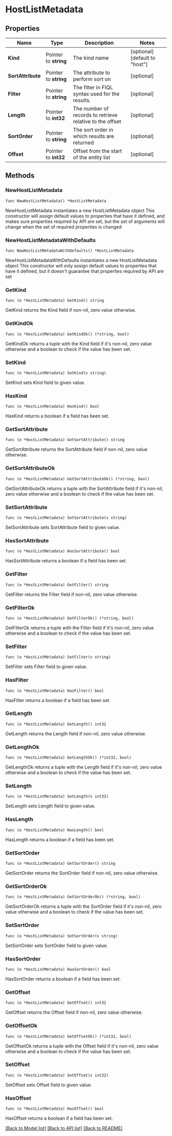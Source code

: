 # HostListMetadata

## Properties

Name | Type | Description | Notes
------------ | ------------- | ------------- | -------------
**Kind** | Pointer to **string** | The kind name | [optional] [default to "host"]
**SortAttribute** | Pointer to **string** | The attribute to perform sort on | [optional] 
**Filter** | Pointer to **string** | The filter in FIQL syntax used for the results. | [optional] 
**Length** | Pointer to **int32** | The number of records to retrieve relative to the offset | [optional] 
**SortOrder** | Pointer to **string** | The sort order in which results are returned | [optional] 
**Offset** | Pointer to **int32** | Offset from the start of the entity list | [optional] 

## Methods

### NewHostListMetadata

`func NewHostListMetadata() *HostListMetadata`

NewHostListMetadata instantiates a new HostListMetadata object
This constructor will assign default values to properties that have it defined,
and makes sure properties required by API are set, but the set of arguments
will change when the set of required properties is changed

### NewHostListMetadataWithDefaults

`func NewHostListMetadataWithDefaults() *HostListMetadata`

NewHostListMetadataWithDefaults instantiates a new HostListMetadata object
This constructor will only assign default values to properties that have it defined,
but it doesn't guarantee that properties required by API are set

### GetKind

`func (o *HostListMetadata) GetKind() string`

GetKind returns the Kind field if non-nil, zero value otherwise.

### GetKindOk

`func (o *HostListMetadata) GetKindOk() (*string, bool)`

GetKindOk returns a tuple with the Kind field if it's non-nil, zero value otherwise
and a boolean to check if the value has been set.

### SetKind

`func (o *HostListMetadata) SetKind(v string)`

SetKind sets Kind field to given value.

### HasKind

`func (o *HostListMetadata) HasKind() bool`

HasKind returns a boolean if a field has been set.

### GetSortAttribute

`func (o *HostListMetadata) GetSortAttribute() string`

GetSortAttribute returns the SortAttribute field if non-nil, zero value otherwise.

### GetSortAttributeOk

`func (o *HostListMetadata) GetSortAttributeOk() (*string, bool)`

GetSortAttributeOk returns a tuple with the SortAttribute field if it's non-nil, zero value otherwise
and a boolean to check if the value has been set.

### SetSortAttribute

`func (o *HostListMetadata) SetSortAttribute(v string)`

SetSortAttribute sets SortAttribute field to given value.

### HasSortAttribute

`func (o *HostListMetadata) HasSortAttribute() bool`

HasSortAttribute returns a boolean if a field has been set.

### GetFilter

`func (o *HostListMetadata) GetFilter() string`

GetFilter returns the Filter field if non-nil, zero value otherwise.

### GetFilterOk

`func (o *HostListMetadata) GetFilterOk() (*string, bool)`

GetFilterOk returns a tuple with the Filter field if it's non-nil, zero value otherwise
and a boolean to check if the value has been set.

### SetFilter

`func (o *HostListMetadata) SetFilter(v string)`

SetFilter sets Filter field to given value.

### HasFilter

`func (o *HostListMetadata) HasFilter() bool`

HasFilter returns a boolean if a field has been set.

### GetLength

`func (o *HostListMetadata) GetLength() int32`

GetLength returns the Length field if non-nil, zero value otherwise.

### GetLengthOk

`func (o *HostListMetadata) GetLengthOk() (*int32, bool)`

GetLengthOk returns a tuple with the Length field if it's non-nil, zero value otherwise
and a boolean to check if the value has been set.

### SetLength

`func (o *HostListMetadata) SetLength(v int32)`

SetLength sets Length field to given value.

### HasLength

`func (o *HostListMetadata) HasLength() bool`

HasLength returns a boolean if a field has been set.

### GetSortOrder

`func (o *HostListMetadata) GetSortOrder() string`

GetSortOrder returns the SortOrder field if non-nil, zero value otherwise.

### GetSortOrderOk

`func (o *HostListMetadata) GetSortOrderOk() (*string, bool)`

GetSortOrderOk returns a tuple with the SortOrder field if it's non-nil, zero value otherwise
and a boolean to check if the value has been set.

### SetSortOrder

`func (o *HostListMetadata) SetSortOrder(v string)`

SetSortOrder sets SortOrder field to given value.

### HasSortOrder

`func (o *HostListMetadata) HasSortOrder() bool`

HasSortOrder returns a boolean if a field has been set.

### GetOffset

`func (o *HostListMetadata) GetOffset() int32`

GetOffset returns the Offset field if non-nil, zero value otherwise.

### GetOffsetOk

`func (o *HostListMetadata) GetOffsetOk() (*int32, bool)`

GetOffsetOk returns a tuple with the Offset field if it's non-nil, zero value otherwise
and a boolean to check if the value has been set.

### SetOffset

`func (o *HostListMetadata) SetOffset(v int32)`

SetOffset sets Offset field to given value.

### HasOffset

`func (o *HostListMetadata) HasOffset() bool`

HasOffset returns a boolean if a field has been set.


[[Back to Model list]](../README.md#documentation-for-models) [[Back to API list]](../README.md#documentation-for-api-endpoints) [[Back to README]](../README.md)


